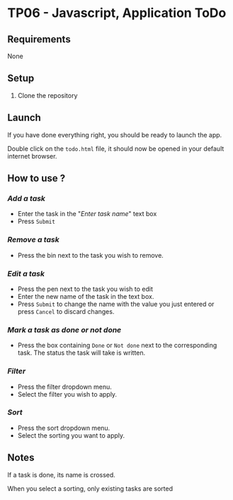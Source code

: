 # TP06 - Javascript, Application ToDo

## **Requirements**
None

## **Setup**
1. Clone the repository


## **Launch**
If you have done everything right, you should be ready to launch the app.

Double click on the ```todo.html``` file, it should now be opened in your default internet browser.


## **How to use ?**

### _Add a task_
* Enter the task in the "*Enter task name*" text box
* Press ```Submit```

### _Remove a task_
* Press the bin next to the task you wish to remove.

### _Edit a task_
* Press the pen next to the task you wish to edit
* Enter the new name of the task in the text box.
* Press ```Submit``` to change the name with the value you just entered or press ```Cancel``` to discard changes.

### _Mark a task as done or not done_
* Press the box containing ```Done``` or ```Not done``` next to the corresponding task. The status the task will take is written.

### _Filter_
* Press the filter dropdown menu.
* Select the filter you wish to apply.

### _Sort_
* Press the sort dropdown menu.
* Select the sorting you want to apply.


## **Notes**
If a task is done, its name is crossed.

When you select a sorting, only existing tasks are sorted
